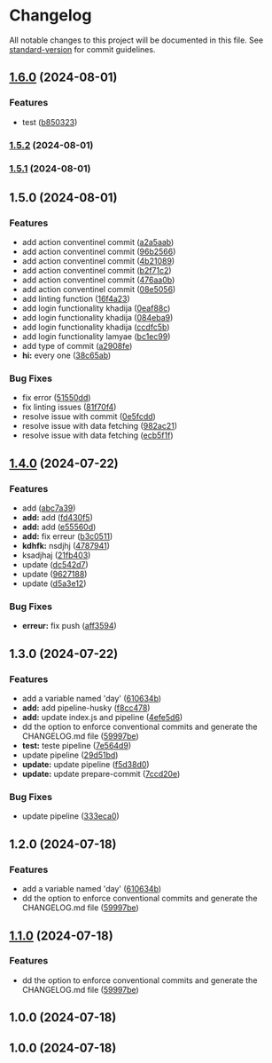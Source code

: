 # Changelog

All notable changes to this project will be documented in this file. See [standard-version](https://github.com/conventional-changelog/standard-version) for commit guidelines.

## [1.6.0](https://github.com/khadija-AC/project/compare/v1.5.2...v1.6.0) (2024-08-01)


### Features

* test ([b850323](https://github.com/khadija-AC/project/commit/b850323119a8748b9420cb7814e8ed1c430cc6fe))

### [1.5.2](https://github.com/khadija-AC/project/compare/v1.5.1...v1.5.2) (2024-08-01)

### [1.5.1](https://github.com/khadija-AC/project/compare/v1.5.0...v1.5.1) (2024-08-01)

## 1.5.0 (2024-08-01)


### Features

* add action conventinel commit ([a2a5aab](https://github.com/khadija-AC/project/commit/a2a5aab7fc66409b2fcdac3d8268b7bfe26bd18a))
* add action conventinel commit ([96b2566](https://github.com/khadija-AC/project/commit/96b2566215abe8f6d4de65090f4a63267c6fdda1))
* add action conventinel commit ([4b21089](https://github.com/khadija-AC/project/commit/4b21089d6823ce5a33c8cd2ddb5ace106c884ab6))
* add action conventinel commit ([b2f71c2](https://github.com/khadija-AC/project/commit/b2f71c2a1717537087b43e5a682b349c3128b2c3))
* add action conventinel commit ([476aa0b](https://github.com/khadija-AC/project/commit/476aa0bbd51815d41a63d62bdef25aaa80e07b8f))
* add action conventinel commit ([08e5056](https://github.com/khadija-AC/project/commit/08e50564e8f3968b10c9fb69ff12b8e868833850))
* add linting function ([16f4a23](https://github.com/khadija-AC/project/commit/16f4a236a332d337436f8efa628dd5ca55f8fdfb))
* add login functionality khadija ([0eaf88c](https://github.com/khadija-AC/project/commit/0eaf88c137750b504d4e4f9725b55d135245023f))
* add login functionality khadija ([084eba9](https://github.com/khadija-AC/project/commit/084eba962c809975d83edf4dca669756bee82453))
* add login functionality khadija ([ccdfc5b](https://github.com/khadija-AC/project/commit/ccdfc5bdc32d167783ffa90af926cc99a04b3daa))
* add login functionality lamyae ([bc1ec99](https://github.com/khadija-AC/project/commit/bc1ec9996bf921fb0918877006e4583f0f0cae42))
* add type of commit ([a2908fe](https://github.com/khadija-AC/project/commit/a2908fe02588ec2ba467a76f821214ffaf4b7566))
* **hi:** every one ([38c65ab](https://github.com/khadija-AC/project/commit/38c65abe12e2434245c2c7586a6556207b5a0dff))


### Bug Fixes

* fix error ([51550dd](https://github.com/khadija-AC/project/commit/51550dd1351377192391d943685870a118f3ff5c))
* fix linting issues ([81f70f4](https://github.com/khadija-AC/project/commit/81f70f49f08814aa6c885361c2879931cf62f05f))
* resolve issue with commit ([0e5fcdd](https://github.com/khadija-AC/project/commit/0e5fcddea7287350ef1bbf8ee2dd574e27630af4))
* resolve issue with data fetching ([982ac21](https://github.com/khadija-AC/project/commit/982ac2122d98972835d51c57b1d63a4e672cfaf9))
* resolve issue with data fetching ([ecb5f1f](https://github.com/khadija-AC/project/commit/ecb5f1fb1f3681750e69439f852ead62091e4d75))

## [1.4.0](https://github.com/khadija-AC/husky-project/compare/v1.3.0...v1.4.0) (2024-07-22)

### Features

- add ([abc7a39](https://github.com/khadija-AC/husky-project/commit/abc7a395a3776fd04f1aa73194bb0628d989c6d5))
- **add:** add ([fd430f5](https://github.com/khadija-AC/husky-project/commit/fd430f52df0392ceee03dc5f9f464afffe3fae8a))
- **add:** add ([e55560d](https://github.com/khadija-AC/husky-project/commit/e55560d52e43bd24bd51c54395dca83ec4ead4e2))
- **add:** fix erreur ([b3c0511](https://github.com/khadija-AC/husky-project/commit/b3c05118f041d342954d642c131a1a2af5ab6a41))
- **kdhfk:** nsdjhj ([4787941](https://github.com/khadija-AC/husky-project/commit/478794130d29bfd984896ca56da7975e4a8abaef))
- ksadjhaj ([21fb403](https://github.com/khadija-AC/husky-project/commit/21fb403a33144595813302ca2cdc13cbd196e1c3))
- update ([dc542d7](https://github.com/khadija-AC/husky-project/commit/dc542d7fd6bf61e86e1defdc20348fbfbdcd2a55))
- update ([9627188](https://github.com/khadija-AC/husky-project/commit/962718890a88a937c17ebefb3e952d55e0bba9f0))
- update ([d5a3e12](https://github.com/khadija-AC/husky-project/commit/d5a3e12dfc0abb18cac80877ef99054bf83e08d1))

### Bug Fixes

- **erreur:** fix push ([aff3594](https://github.com/khadija-AC/husky-project/commit/aff35946e1722114df48e1330d859a90f9542374))

## 1.3.0 (2024-07-22)

### Features

- add a variable named 'day' ([610634b](https://github.com/khadija-AC/husky-project/commit/610634b0af35e38246ad5afd3f3f016318983553))
- **add:** add pipeline-husky ([f8cc478](https://github.com/khadija-AC/husky-project/commit/f8cc478c55da4ad2ebb8336735420587983abbd1))
- **add:** update index.js and pipeline ([4efe5d6](https://github.com/khadija-AC/husky-project/commit/4efe5d66eec18a38f2baa03052192e67bde3970c))
- dd the option to enforce conventional commits and generate the CHANGELOG.md file ([59997be](https://github.com/khadija-AC/husky-project/commit/59997bee2e2f0e11ca7b964ec70fa2dde94846c4))
- **test:** teste pipeline ([7e564d9](https://github.com/khadija-AC/husky-project/commit/7e564d9c07fb80e69014aea1d98f9a02839943e6))
- update pipeline ([29d51bd](https://github.com/khadija-AC/husky-project/commit/29d51bd6764f674fe3fe7625f3c0b14afd485cb9))
- **update:** update pipeline ([f5d38d0](https://github.com/khadija-AC/husky-project/commit/f5d38d0ce73c40e47d0dd8631642898466d10674))
- **update:** update prepare-commit ([7ccd20e](https://github.com/khadija-AC/husky-project/commit/7ccd20e2bf604d1a98981338ea18189c925935eb))

### Bug Fixes

- update pipeline ([333eca0](https://github.com/khadija-AC/husky-project/commit/333eca06eb80b64d906b84d9baaf87e43addbf2c))

## 1.2.0 (2024-07-18)

### Features

- add a variable named 'day' ([610634b](https://github.com/khadija-AC/test/commit/610634b0af35e38246ad5afd3f3f016318983553))
- dd the option to enforce conventional commits and generate the CHANGELOG.md file ([59997be](https://github.com/khadija-AC/test/commit/59997bee2e2f0e11ca7b964ec70fa2dde94846c4))

## [1.1.0](https://github.com/khadija-AC/test/compare/v1.0.0...v1.1.0) (2024-07-18)

### Features

- dd the option to enforce conventional commits and generate the CHANGELOG.md file ([59997be](https://github.com/khadija-AC/test/commit/59997bee2e2f0e11ca7b964ec70fa2dde94846c4))

## 1.0.0 (2024-07-18)

## 1.0.0 (2024-07-18)

